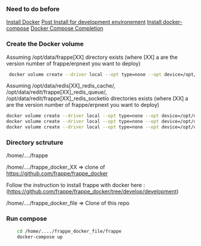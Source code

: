 
### Need to do before

[Install Docker](https://docs.docker.com/engine/install/ubuntu/)
[Post Install for development environement](https://docs.docker.com/engine/install/linux-postinstall/)
[Install docker-compose](https://docs.docker.com/compose/install/)
[Docker Compose Completion](https://docs.docker.com/compose/completion/)


### Create the Docker volume

Assuming /opt/data/frappe[XX] directory exists (where [XX] a are the version number of frappe/erpnext you want to deploy) 
```sh
 docker volume create --driver local --opt type=none --opt device=/opt/data/frappe[XX] --opt o=bind frappe[XX]-mariadb-vol
```

Assuming /opt/data/redis[XX]_redis_cache/, /opt/data/redit/frappe[XX]_redis_queue/,  /opt/data/redit/frappe[XX]_redis_socketio directories exists (where [XX] a are the version number of frappe/erpnext you want to deploy)
```sh
docker volume create --driver local --opt type=none --opt device=/opt/data/redis/frappe[XX]_redis_cache --opt o=bind frappe[XX]-redis-cache-data
docker volume create --driver local --opt type=none --opt device=/opt/data/redis/frappe[XX]_redis_queue --opt o=bind frappe[XX]-redis-queue-data
docker volume create --driver local --opt type=none --opt device=/opt/data/redis/frappe[XX]_redis_sockerio --opt o=bind frappe[XX]-redis-socketio-data
```

### Directory sctruture

/home/..../frappe

/home/..../frappe_docker_XX => clone of https://github.com/frappe/frappe_docker

Follow the instruction to install frappe with docker here : (https://github.com/frappe/frappe_docker/tree/develop/development) 

/home/..../frappe_docker_file => Clone of this repo

### Run compose
```sh
    cd /home/..../frappe_docker_file/frappe
    docker-compose up
```
